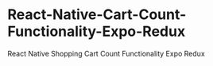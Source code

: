 # React-Native-Cart-Count-Functionality-Expo-Redux
React Native Shopping Cart Count Functionality Expo Redux
